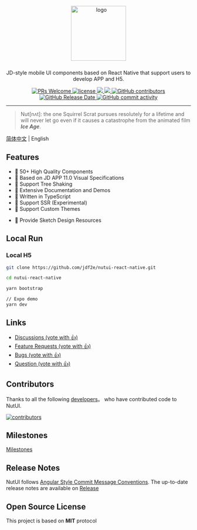 
<p align="center">
    <img alt="logo" src="https://img11.360buyimg.com/imagetools/jfs/t1/211965/25/7152/22022/61b16785E433119bb/aa41d7a9f7e823f3.png" width="150" style="margin-bottom: 10px;">
</p>

<p align="center">JD-style mobile UI components based on React Native that support users to develop APP and H5.</p>

<p align="center">
    <a href="http://makeapullrequest.com">
    <img src="https://img.shields.io/badge/PRs-welcome-brightgreen.svg?style=flat-square" alt="PRs Welcome" />
  </a>
  <a href="https://github.com/jdf2e/nutui-react-native">
    <img src="https://img.shields.io/npm/l/@nutui/nutui-react-native.svg" alt="license"/>
  </a>
  <a href="https://www.npmjs.com/package/@nutui/nutui-react-native">
    <img src="https://img.shields.io/npm/v/@nutui/nutui-react-native.svg?style=flat-square">
  </a>
  <a href="https://www.npmjs.com/package/@nutui/nutui-react-native">
    <img src="https://img.shields.io/npm/dt/@nutui/nutui-react-native.svg?style=flat-square">
  </a>
  <a href="https://github.com/jdf2e/nutui-react-native">
    <img src="https://img.shields.io/github/contributors/jdf2e/nutui-react-native" alt="GitHub contributors">
  </a>
  <a href="https://github.com/jdf2e/nutui-react-native">
    <img src="https://img.shields.io/github/release-date/jdf2e/nutui-react-native" alt="GitHub Release Date">
  </a>
  <a href="https://github.com/jdf2e/nutui-react-native">
    <img src="https://img.shields.io/github/commit-activity/w/jdf2e/nutui-react-native" alt="GitHub commit activity">
   </a>
</p>

<!-- <p align='center'>
  <img src="https://img12.360buyimg.com/imagetools/jfs/t1/202336/18/18586/7437/61b832ccE0b13d53d/18605da7232a5a0e.png" height="180" alt="NutUI-React-Native" />  &nbsp;
  <img src="https://img13.360buyimg.com/imagetools/jfs/t1/102323/22/33163/27773/632a7855E75c9fa02/8c351778f47d24f5.jpg" width="200" alt="NutUI-React-Native" />
</p> -->

---

> Nut[nʌt]: the one Squirrel Scrat pursues resolutely for a lifetime and will never let go even if it causes a catastrophe from the animated film ***Ice Age***.

[简体中文](./README_ZH.md) | English

## Features

* 🚀 50+ High Quality Components
* 📖 Based on JD APP 11.0 Visual Specifications
* 🍭 Support Tree Shaking
* 📖 Extensive Documentation and Demos
* 💪 Written in TypeScript
* 💪 Support SSR (Experimental)
* 🍭 Support Custom Themes
<!-- * 🍭 90%+ Unit Test Coverage -->
* 📖 Provide Sketch Design Resources

## Local Run

### Local H5

```sh
git clone https://github.com/jdf2e/nutui-react-native.git

cd nutui-react-native

yarn bootstrap

// Expo demo
yarn dev
```

## Links

<ul>
    <li>
        <a href="https://github.com/jdf2e/nutui-react-native/discussions">
            Discussions  (vote with 👍)
        </a>
    </li>
    <li>
        <a href="https://github.com/jdf2e/nutui-react-native/issues?q=is%3Aissue+is%3Aopen+label%3A%22help+wanted%22">
            Feature Requests (vote with 👍)
        </a>
    </li>
     <li>
        <a href="https://github.com/jdf2e/nutui-react-native/labels/bug%203.0">
            Bugs (vote with 👍)
        </a>
    </li>
     <li>
        <a href="https://github.com/jdf2e/nutui-react-native/issues?q=is%3Aissue+is%3Aopen+label%3Aquestion">
            Question  (vote with 👍)
        </a>
    </li>
</ul>

## Contributors

Thanks to all the following [developers](https://github.com/jdf2e/nutui-react-native/graphs/contributors)。 who have contributed code to NutUI.


<a href="https://github.com/jdf2e/nutui-react-native/graphs/contributors">
  <img src="https://contrib.rocks/image?repo=jdf2e/nutui-react-native" alt="contributors"/>
</a>

<!-- ## Stargazers

[![Stargazers repo roster for @jdf2e/nutui-react-native](https://reporoster.com/stars/jdf2e/nutui-react-native)](https://github.com/jdf2e/nutui-react-native/stargazers)

## Forkers

[![Forkers repo roster for @jdf2e/nutui-react-native](https://reporoster.com/forks/jdf2e/nutui-react-native)](https://github.com/jdf2e/nutui-react-native/network/members) -->

## Milestones

[Milestones](https://github.com/jdf2e/nutui-react-native/projects)

## Release Notes

NutUI follows [Angular Style Commit Message Conventions](https://gist.github.com/stephenparish/9941e89d80e2bc58a153). The up-to-date release notes are available on [Release](https://github.com/jdf2e/nutui-react-native/releases)

## Open Source License

This project is based on **MIT** protocol
